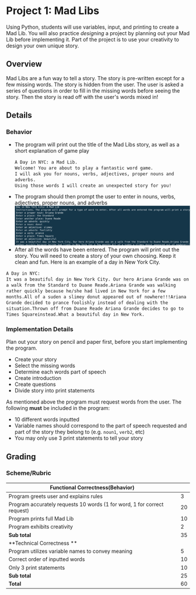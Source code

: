# Project 1: Mad Libs

Using Python, students will use variables, input, and printing to create a Mad Lib. You will also practice *designing* a project by planning out your Mad Lib before implementing it.  Part of the project is to use your creativity to design your own unique story.

## Overview
Mad Libs are a fun way to tell a story. The story is pre-written except for a few missing words.  The story is hidden from the user.  The user is asked a series of questions in order to fill in the missing words before seeing the story. Then the story is read off with the user's words mixed in!

## Details
### Behavior
* The program will print out the title of the Mad Libs story, as well as a short explanation of game play    
    ```
    A Day in NYC: a Mad Lib.
    Welcome! You are about to play a fantastic word game. 
    I will ask you for nouns, verbs, adjectives, proper nouns and adverbs. 
    Using those words I will create an unexpected story for you!
    ```
* The program should then prompt the user to enter in nouns, verbs, adjectives, proper nouns, and adverbs
![Example running](mad_libs_screen_shot.png)
* After all the words have been entered. The program will print out the story.  You will need to create a story of your own choosing.  Keep it clean and fun.  Here is an example of a day in New York City.
```
A Day in NYC: 
It was a beautiful day in New York City. Our hero Ariana Grande was on a walk from the Standard to Duane Reade.Ariana Grande was walking rather quickly because he/she had lived in New York for a few months.All of a suden a slimey donut appeared out of nowhere!!!Ariana Grande decided to prance foolishly instead of dealing with the situation.Thrown off from Duane Reade Ariana Grande decides to go to Times Squareinstead.What a beautiful day in New York.
```

### Implementation Details
Plan out your story on pencil and paper first, before you start implementing the program.
* Create your story
* Select the missing words
* Determine each words part of speech
* Create introduction
* Create questions
* Divide story into print statements

As mentioned above the program must request words from the user. The following **must** be included in the program: 
* 10 different words inputted
* Variable names should correspond to the part of speech requested and part of the story they belong to (e.g. `noun1`, `verb2`, etc)
* You may only use 3 print statements to tell your story

## Grading 
### Scheme/Rubric
| **Functional Correctness(Behavior)**                                |     |
| --------------------------------------------------------------- |-----|
| Program greets user and explains rules  | 3   |
| Program accurately requests 10 words (1 for word, 1 for correct request)| 20|
| Program prints full Mad Lib | 10   |
| Program exhibits creativity               | 2   |
| **Sub total**                                                   | 35  |
| **Technical Correctness   **                                    |     |
| Program utilizes variable names to convey meaning               | 5  |
| Correct order of inputted words                                 | 10  |
| Only 3 print statements                                         | 10  |
| **Sub total**                                                   | 25  |
| **Total**                                                       | 60 |


